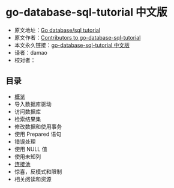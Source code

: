 # go-database-sql-tutorial 中文版

- 原文地址：[Go database/sql tutorial](http://go-database-sql.org/index.html)
- 原文作者：[Contributors to go-database-sql-tutorial](https://github.com/VividCortex/go-database-sql-tutorial/graphs/contributors)
- 本文永久链接：[go-database-sql-tutorial 中文版](https://github.com/simpleowen/go-database-sql-tutorial-cn)
- 译者：damao
- 校对者：

## 目录

- [概览](overview.md)
- 导入数据库驱动
- 访问数据库
- 检索结果集
- 修改数据和使用事务
- 使用 Prepared 语句
- 错误处理
- 使用 NULL 值
- 使用未知列
- [连接池](connection-pool.md)
- 惊喜，反模式和限制
- 相关阅读和资源